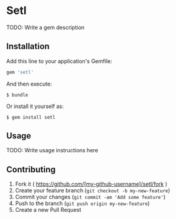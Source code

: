 # Setl

TODO: Write a gem description

## Installation

Add this line to your application's Gemfile:

```ruby
gem 'setl'
```

And then execute:

    $ bundle

Or install it yourself as:

    $ gem install setl

## Usage

TODO: Write usage instructions here

## Contributing

1. Fork it ( https://github.com/[my-github-username]/setl/fork )
2. Create your feature branch (`git checkout -b my-new-feature`)
3. Commit your changes (`git commit -am 'Add some feature'`)
4. Push to the branch (`git push origin my-new-feature`)
5. Create a new Pull Request
